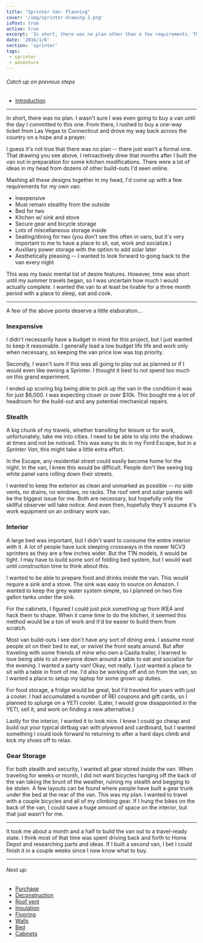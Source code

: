 ```yaml
---
title: "Sprinter Van: Planning"
cover: '/img/sprinter-drawing-1.png'
isPost: true
active: true
excerpt: 'In short, there was no plan other than a few requirements. The van went together all at once with a little bit of measuring, a little bit of drawing and a lot of luck.'
date: '2016/1/6'
section: 'sprinter'
tags:
 - sprinter
 - adventure
---
```


###### Catch up on previous steps
- [Introduction](/2016/01/05/introduction/)

***

In short, there was no plan. I wasn't sure I was even going to buy a van until the day I committed to this one. From there, I rushed to buy a one-way ticket from Las Vegas to Connecticut and drove my way back across the country on a hope and a prayer.

I guess it's not true that there was no plan -- there just wan't a formal one. That drawing you see above, I retroactively drew that months after I built the van out in preparation for some kitchen modifications. There were a lot of ideas in my head from dozens of other build-outs I'd seen online.

Mashing all these designs together in my head, I'd come up with a few requirements for my own van:

- Inexpensive
- Must remain stealthy from the outside
- Bed for two
- Kitchen w/ sink and stove
- Secure gear and bicycle storage
- Lots of miscellaneous storage inside
- Seating/dining for two (you don't see this often in vans, but it's very important to me to have a place to sit, eat, work and socialize.)
- Auxiliary power storage with the option to add solar later
- Aesthetically pleasing -- I wanted to look forward to going back to the van every night

This was my basic mental list of desire features. However, time was short until my summer travels began, so I was uncertain how much I would actually complete. I wanted the van to at least be livable for a three month period with a place to sleep, eat and cook.

***

A few of the above points deserve a little elaboration...

### Inexpensive

I didn't necessarily have a budget in mind for this project, but I just wanted to keep it reasonable. I generally lead a low budget life life and work only when necessary, so keeping the van price low was top priority.

Secondly, I wasn't sure if this was all going to play out as planned or if I would even like owning a Sprinter. I thought it best to not spend too much on this grand experiment.

I ended up scoring big being able to pick up the van in the condition it was for just $6,000. I was expecting closer or over $10k. This bought me a lot of headroom for the build-out and any potential mechanical repairs.

### Stealth

A big chunk of my travels, whether transiting for leisure or for work, unfortunately, take me into cities. I need to be able to slip into the shadows at times and not be noticed. This was easy to do in my Ford Escape, but in a *Sprinter Van*, this might take a little extra effort.

In the Escape, any residential street could easily become home for the night. In the van, I knew this would be difficult. People don't like seeing big white panel vans rolling down their streets.

I wanted to keep the exterior as clean and unmarked as possible -- no side vents, no drains, no windows, no racks. The roof vent and solar panels will be the biggest issue for me. Both are necessary, but hopefully only the skillful observer will take notice. And even then, hopefully they'll assume it's work equipment on an ordinary work van.

### Interior

A large bed was important, but I didn't want to consume the entire interior with it. A lot of people have luck sleeping crossways in the newer NCV3 sprinters as they are a few inches wider. But the T1N models, it would be tight. I may have to build some sort of folding bed system, but I would wait until construction time to think about this.

I wanted to be able to prepare food and drinks inside the van. This would require a sink and a stove. The sink was easy to source on Amazon. I wanted to keep the grey water system simple, so I planned on two five gallon tanks under the sink.

For the cabinets, I figured I could just pick something up from IKEA and hack them to shape. When it came time to do the kitchen, it seemed this method would be a ton of work and it'd be easier to build them from scratch.

Most van build-outs I see don't have any sort of dining area. I assume most people sit on their bed to eat, or swivel the front seats around. But after traveling with some friends of mine who own a Casita trailer, I learned to love being able to sit everyone down around a table to eat and socialize for the evening. I wanted a party van! Okay, not really. I just wanted a place to sit with a table in front of me. I'd also be working off and on from the van, so I wanted a place to setup my laptop for some grown up duties.

For food storage, a fridge would be great, but I'd traveled for years with just a cooler. I had accumulated a number of REI coupons and gift cards, so I planned to splurge on a YETI cooler. (Later, I would grow disappointed in the YETI, sell it, and work on finding a new alternative.)

Lastly for the interior, I wanted it to look nice. I knew I could go cheap and build out your typical dirtbag van with plywood and cardboard, but I wanted something I could look forward to returning to after a hard days climb and kick my shoes off to relax.

### Gear Storage

For both stealth and security, I wanted all gear stored inside the van. When traveling for weeks or month, I did not want bicycles hanging off the back of the van taking the brunt of the weather, ruining my stealth and begging to be stolen. A few layouts can be found where people have built a gear trunk under the bed at the rear of the van. This was my plan. I wanted to travel with a couple bicycles and all of my climbing gear. If I hung the bikes on the back of the van, I could save a huge amount of space on the interior, but that just wasn't for me.

***

It took me about a month and a half to build the van out to a travel-ready state. I think most of that time was spent driving back and forth to Home Depot and researching parts and ideas. If I built a second van, I bet I could finish it in a couple weeks since I now know what to buy.

***

###### Next up:
- [Purchase](/2016/01/24/sprinter-purchase/)
- [Deconstruction](/2016/01/25/deconstruction/)
- [Roof vent](/2016/01/26/roof-vent/)
- [Insulation](/2016/01/28/insulation/)
- [Flooring](/2016/02/01/flooring/)
- [Walls](/2016/02/05/walls/)
- [Bed](/2016/02/09/bed/)
- [Cabinets](/2016/02/19/cabinets/)
